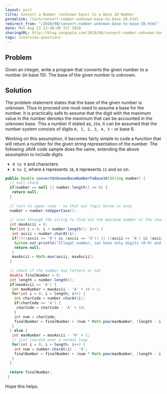```yaml
---
layout: post
title: Convert a Number (unknown base) to a Base 10 Number
permalink: /tech/convert-number-unknown-base-to-base-10.html
redirect_from: "/2010/08/convert-number-unknown-base-to-base-10.html"
date: Mon Aug 23 13:48:00 IST 2010
sharingURL: http://blog.sangupta.com/2010/08/convert-number-unknown-base-to-base-10.html
tags: interview-questions
---
```


Problem
-------

Given an integer, write a program that converts the given number to a number (in base 10). The base 
of the given number is unknown.

Solution
--------

The problem statement states that the base of the given number is unknown. Thus to proceed one must need 
to assume a base for the number. It is practically safe to assume that the digit with the maximum value 
in the number denotes the maximum that can be accounted in the unknown base. This a number if stated as, 
`254`, it can be assumed that the number system consists of digits 
`0, 1, 2, 3, 4, 5` - or base 6. 

Working on this assumption, it becomes fairly simple to code a function that will return a number for the 
given string representation of the number. The following JAVA code sample does the same, extending the above 
assumption to include digits 

* `0 to 9` and characters 
* `A to Z`, where `A` represents `10`, `B` represents `11` and so on.


```java
public Double convertUnknownBaseNumberToBase10(String number) {
  // null check
  if(number == null || number.length() == 0) {
   return null;
  }
   
  // turn to upper case - so that our logic below is easy
  number = number.toUpperCase();
 
  // scan through the string to find out the maximum number or the character
  int maxAscii = 0;
  for(int i = 0; i < number.length(); i++) {
   int ascii = number.charAt(i);
   if(!(((ascii >= '0') && (ascii <= '9')) || ((ascii >= 'A') && (ascii <= 'Z')))) {
    System.out.println("Illegal number, can have only digits (0-9) and letters (A-Z)");
    return null;
   }
   maxAscii = Math.max(ascii, maxAscii);
  }
   
  // check if the number has letters or not
  double finalNumber = 0;
  int length = number.length();
  if(maxAscii >= 'A') {
   int maxNumber = maxAscii - 'A' + 10 + 1;
   for(int i = 0; i < length; i++) {
    int charCode = number.charAt(i);
    if(charCode >= 'A') {
     charCode = charCode - 'A' + 10;
    }
    int num = charCode;
    finalNumber = finalNumber + (num * Math.pow(maxNumber, (length - i - 1)));
   }
  } else {
   int maxNumber = maxAscii - '0' + 1;
   // just iterate over a normal loop
   for(int i = 0; i < length; i++) {
    int num = number.charAt(i) - '0';
    finalNumber = finalNumber + (num * Math.pow(maxNumber, (length - i - 1)));
   }
  }
   
  return finalNumber;
 }
```

Hope this helps.
